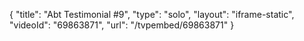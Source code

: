 {
    "title": "Abt Testimonial #9",
    "type": "solo",
    "layout": "iframe-static",
    "videoId": "69863871",
    "url": "\/tvpembed\/69863871"
}